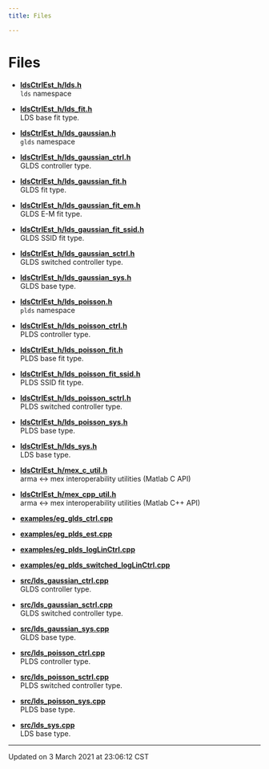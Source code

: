 ```yaml
---
title: Files

---
```


# Files















- **[ldsCtrlEst_h/lds.h](/ldsctrlest/docs/api/files/lds_8h/#file-lds.h)** <br>`lds` namespace 



- **[ldsCtrlEst_h/lds_fit.h](/ldsctrlest/docs/api/files/lds__fit_8h/#file-lds_fit.h)** <br>LDS base fit type. 



- **[ldsCtrlEst_h/lds_gaussian.h](/ldsctrlest/docs/api/files/lds__gaussian_8h/#file-lds_gaussian.h)** <br>`glds` namespace 



- **[ldsCtrlEst_h/lds_gaussian_ctrl.h](/ldsctrlest/docs/api/files/lds__gaussian__ctrl_8h/#file-lds_gaussian_ctrl.h)** <br>GLDS controller type. 



- **[ldsCtrlEst_h/lds_gaussian_fit.h](/ldsctrlest/docs/api/files/lds__gaussian__fit_8h/#file-lds_gaussian_fit.h)** <br>GLDS fit type. 



- **[ldsCtrlEst_h/lds_gaussian_fit_em.h](/ldsctrlest/docs/api/files/lds__gaussian__fit__em_8h/#file-lds_gaussian_fit_em.h)** <br>GLDS E-M fit type. 



- **[ldsCtrlEst_h/lds_gaussian_fit_ssid.h](/ldsctrlest/docs/api/files/lds__gaussian__fit__ssid_8h/#file-lds_gaussian_fit_ssid.h)** <br>GLDS SSID fit type. 



- **[ldsCtrlEst_h/lds_gaussian_sctrl.h](/ldsctrlest/docs/api/files/lds__gaussian__sctrl_8h/#file-lds_gaussian_sctrl.h)** <br>GLDS switched controller type. 



- **[ldsCtrlEst_h/lds_gaussian_sys.h](/ldsctrlest/docs/api/files/lds__gaussian__sys_8h/#file-lds_gaussian_sys.h)** <br>GLDS base type. 



- **[ldsCtrlEst_h/lds_poisson.h](/ldsctrlest/docs/api/files/lds__poisson_8h/#file-lds_poisson.h)** <br>`plds` namespace 



- **[ldsCtrlEst_h/lds_poisson_ctrl.h](/ldsctrlest/docs/api/files/lds__poisson__ctrl_8h/#file-lds_poisson_ctrl.h)** <br>PLDS controller type. 



- **[ldsCtrlEst_h/lds_poisson_fit.h](/ldsctrlest/docs/api/files/lds__poisson__fit_8h/#file-lds_poisson_fit.h)** <br>PLDS base fit type. 



- **[ldsCtrlEst_h/lds_poisson_fit_ssid.h](/ldsctrlest/docs/api/files/lds__poisson__fit__ssid_8h/#file-lds_poisson_fit_ssid.h)** <br>PLDS SSID fit type. 



- **[ldsCtrlEst_h/lds_poisson_sctrl.h](/ldsctrlest/docs/api/files/lds__poisson__sctrl_8h/#file-lds_poisson_sctrl.h)** <br>PLDS switched controller type. 



- **[ldsCtrlEst_h/lds_poisson_sys.h](/ldsctrlest/docs/api/files/lds__poisson__sys_8h/#file-lds_poisson_sys.h)** <br>PLDS base type. 



- **[ldsCtrlEst_h/lds_sys.h](/ldsctrlest/docs/api/files/lds__sys_8h/#file-lds_sys.h)** <br>LDS base type. 



- **[ldsCtrlEst_h/mex_c_util.h](/ldsctrlest/docs/api/files/mex__c__util_8h/#file-mex_c_util.h)** <br>arma <-> mex interoperability utilities (Matlab C API) 



- **[ldsCtrlEst_h/mex_cpp_util.h](/ldsctrlest/docs/api/files/mex__cpp__util_8h/#file-mex_cpp_util.h)** <br>arma <-> mex interoperability utilities (Matlab C++ API) 















- **[examples/eg_glds_ctrl.cpp](/ldsctrlest/docs/api/files/eg__glds__ctrl_8cpp/#file-eg_glds_ctrl.cpp)** 



- **[examples/eg_plds_est.cpp](/ldsctrlest/docs/api/files/eg__plds__est_8cpp/#file-eg_plds_est.cpp)** 



- **[examples/eg_plds_logLinCtrl.cpp](/ldsctrlest/docs/api/files/eg__plds__log_lin_ctrl_8cpp/#file-eg_plds_loglinctrl.cpp)** 



- **[examples/eg_plds_switched_logLinCtrl.cpp](/ldsctrlest/docs/api/files/eg__plds__switched__log_lin_ctrl_8cpp/#file-eg_plds_switched_loglinctrl.cpp)** 









- **[src/lds_gaussian_ctrl.cpp](/ldsctrlest/docs/api/files/lds__gaussian__ctrl_8cpp/#file-lds_gaussian_ctrl.cpp)** <br>GLDS controller type. 



- **[src/lds_gaussian_sctrl.cpp](/ldsctrlest/docs/api/files/lds__gaussian__sctrl_8cpp/#file-lds_gaussian_sctrl.cpp)** <br>GLDS switched controller type. 



- **[src/lds_gaussian_sys.cpp](/ldsctrlest/docs/api/files/lds__gaussian__sys_8cpp/#file-lds_gaussian_sys.cpp)** <br>GLDS base type. 



- **[src/lds_poisson_ctrl.cpp](/ldsctrlest/docs/api/files/lds__poisson__ctrl_8cpp/#file-lds_poisson_ctrl.cpp)** <br>PLDS controller type. 



- **[src/lds_poisson_sctrl.cpp](/ldsctrlest/docs/api/files/lds__poisson__sctrl_8cpp/#file-lds_poisson_sctrl.cpp)** <br>PLDS switched controller type. 



- **[src/lds_poisson_sys.cpp](/ldsctrlest/docs/api/files/lds__poisson__sys_8cpp/#file-lds_poisson_sys.cpp)** <br>PLDS base type. 



- **[src/lds_sys.cpp](/ldsctrlest/docs/api/files/lds__sys_8cpp/#file-lds_sys.cpp)** <br>LDS base type. 







-------------------------------

Updated on  3 March 2021 at 23:06:12 CST

